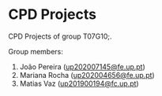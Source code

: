 # CPD Projects

CPD Projects of group T07G10;.

Group members:

1. João Pereira (up202007145@fe.up.pt)
2. Mariana Rocha (up202004656@fe.up.pt)
3. Matias Vaz (up201900194@fc.up.pt)
